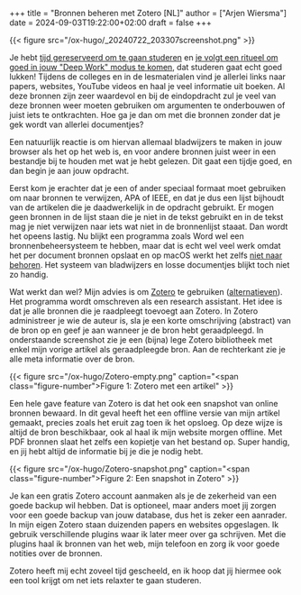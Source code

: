 +++
title = "Bronnen beheren met Zotero [NL]"
author = ["Arjen Wiersma"]
date = 2024-09-03T19:22:00+02:00
draft = false
+++

{{< figure src="/ox-hugo/_20240722_203307screenshot.png" >}}

Je hebt [tijd gereserveerd om te gaan studeren](/posts/leren-studeren-tijd-vinden/) en [je volgt een ritueel om goed in jouw "Deep Work" modus te komen](/posts/learn-to-stud-deepwork/), dat studeren gaat echt goed lukken! Tijdens de colleges en in de lesmaterialen vind je allerlei links naar papers, websites, YouTube videos en haal je veel informatie uit boeken. Al deze bronnen zijn zeer waardevol en bij de eindopdracht zul je veel van deze bronnen weer moeten gebruiken om argumenten te onderbouwen of juist iets te ontkrachten. Hoe ga je dan om met die bronnen zonder dat je gek wordt van allerlei documentjes?

Een natuurlijk reactie is om hiervan allemaal bladwijzers te maken in jouw browser als het op het web is, en voor andere bronnen juist weer in een bestandje bij te houden met wat je hebt gelezen. Dit gaat een tijdje goed, en dan begin je aan jouw opdracht.

Eerst kom je erachter dat je een of ander speciaal formaat moet gebruiken om naar bronnen te verwijzen, APA of IEEE, en dat je dus een lijst bijhoudt van de artikelen die je daadwerkelijk in de opdracht gebruikt. Er mogen geen bronnen in de lijst staan die je niet in de tekst gebruikt en in de tekst mag je niet verwijzen naar iets wat niet in de bronnenlijst staaat. Dan wordt het opeens lastig. Nu blijkt een programma zoals Word wel een bronnenbeheersysteem te hebben, maar dat is echt wel veel werk omdat het per document bronnen opslaat en op macOS werkt het zelfs [niet naar behoren](https://answers.microsoft.com/en-us/msoffice/forum/all/apa-bibliography-not-sorted-alphabetically-for/803b684c-4f45-4b5c-82ec-8199cebe3bd9). Het systeem van bladwijzers en losse documentjes blijkt toch niet zo handig.

Wat werkt dan wel? Mijn advies is om [Zotero](https://www.zotero.org/) te gebruiken ([alternatieven](https://alternativeto.net/software/zotero/)). Het programma wordt omschreven als een research assistant. Het idee is dat je alle bronnen die je raadpleegt toevoegt aan Zotero. In Zotero administreer je wie de auteur is, sla je een korte omschrijving (abstract) van de bron op en geef je aan wanneer je de bron hebt geraadpleegd. In onderstaande screenshot zie je een (bijna) lege Zotero bibliotheek met enkel mijn vorige artikel als geraadpleegde bron. Aan de rechterkant zie je alle meta informatie over de bron.

{{< figure src="/ox-hugo/Zotero-empty.png" caption="<span class=\"figure-number\">Figure 1: </span>Zotero met een artikel" >}}

Een hele gave feature van Zotero is dat het ook een snapshot van online bronnen bewaard. In dit geval heeft het een offline versie van mijn artikel gemaakt, precies zoals het eruit zag toen ik het opsloeg. Op deze wijze is altijd de bron beschikbaar, ook al haal ik mijn website morgen offline. Met PDF bronnen slaat het zelfs een kopietje van het bestand op. Super handig, en jij hebt altijd de informatie bij je die je nodig hebt.

{{< figure src="/ox-hugo/Zotero-snapshot.png" caption="<span class=\"figure-number\">Figure 2: </span>Een snapshot in Zotero" >}}

Je kan een gratis Zotero account aanmaken als je de zekerheid van een goede backup wil hebben. Dat is optioneel, maar anders moet jij zorgen voor een goede backup van jouw database, dus het is zeker een aanrader. In mijn eigen Zotero staan duizenden papers en websites opgeslagen. Ik gebruik verschillende plugins waar ik later meer over ga schrijven. Met die plugins haal ik bronnen van het web, mijn telefoon en zorg ik voor goede notities over de bronnen.

Zotero heeft mij echt zoveel tijd gescheeld, en ik hoop dat jij hiermee ook een tool krijgt om net iets relaxter te gaan studeren.
